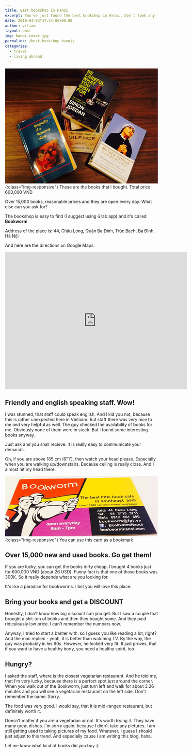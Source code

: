 ```yaml
---
title: Best bookshop in Hanoi
excerpt: You've just found the best bookshop in Hanoi. Don't look any further.
date: 2018-04-03T17:44:00+00:00
author: viliam
layout: post
img: hanoi-cover.jpg
permalink: /best-bookshop-hanoi/
categories:
  - travel
  - living abroad
---
```


![Hanoi Bookworm - best bookshop](/images/hanoi-book.jpg){:class="img-responsive"}
These are the books that I bought. Total price: 600,000 VND

Over 15,000 books, reasonable prices and they are open every day. What else can you ask for?

The bookshop is easy to find (I suggest using Grab app) and it's called **Bookworm**

Address of the place is: 44, Châu Long, Quận Ba Đình, Trúc Bạch, Ba Đình, Hà Nội

And here are the directions on Google Maps:

<iframe src="https://www.google.com/maps/embed?pb=!1m23!1m12!1m3!1d119158.11243147404!2d105.7722852764573!3d21.04504585226825!2m3!1f0!2f0!3f0!3m2!1i1024!2i768!4f13.1!4m8!3e6!4m0!4m5!1s0x3135abb0458f06a7%3A0x26c7afa3bcb4ac66!2sbookworm+address+hanoi!3m2!1d21.045060199999998!2d105.84232569999999!5e0!3m2!1sen!2s!4v1522733122741" width="600" height="450" frameborder="0" style="border:0"> </iframe>

## Friendly and english speaking staff. Wow!

I was stunned, that staff could speak english. And I kid you not, because this is rather unexpected here in Vietnam. But staff there was very nice to me and very helpful as well. The guy checked the availability of books for me. Obviously none of them were in stock. But I found some interesting books anyway.

Just ask and you shall recieve. It is really easy to communicate your demands.

Oh, if you are above 185 cm (6"1'), then watch your head please. Especially when you are walking up/downstairs. Because ceiling is really close. And I almost hit my head there. 

![Hanoi Bookworm card](/images/hanoi-card.jpg){:class="img-responsive"}
You can use this card as a bookmark

## Over 15,000 new and used books. Go get them!

If you are lucky, you can get the books dirty cheap. I bought 4 books just for 600,000 VND (about 26 USD). Funny fact is that one of those books was 300K. So it really depends what are you looking for. 

It's like a paradise for bookworms. I bet you will love this place.

## Bring your books and get a DISCOUNT

Honestly, I don't know how big discount can you get. But I saw a couple that brought a shit-ton of books and then they bought some. And they paid ridiculously low price. I can't remember the numbers now.

Anyway, I tried to start a banter with: so I guess you like reading a lot, right? And the man replied - yeah, it is better than watching TV. By the way, the guy was probably in his 60s. However, he looked very fit. It just proves, that if you want to have a healthy body, you need a healthy spirit, too.

## Hungry?

I asked the staff, where is the closest vegetarian restaurant. And he told me, that I'm very lucky, because there is a perfect spot just around the corner. When you walk out of the Bookworm, just turn left and walk for about 3.26 minutes and you will see a vegetarian restaurant on the left side. Don't remember the name. Sorry.

The food was very good. I would say, that it is mid-ranged restaurant, but definitely worth it.

Doesn't matter if you are a vegetarian or not. It's worth trying it. They have many great dishes. I'm sorry again, because I didn't take any pictures. I am still getting used to taking pictures of my food. Whatever, I guess I should just adjust to this trend. And especially cause I am writing this blog, haha.

Let me know what kind of books did you buy :)
